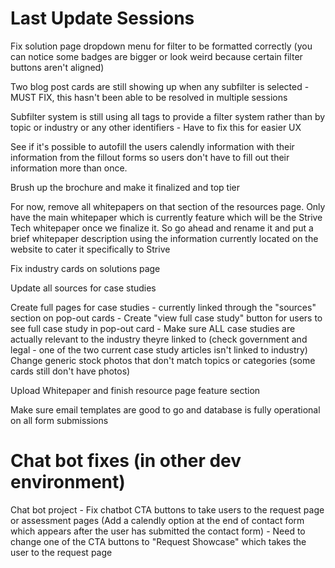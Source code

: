 # Last Update Sessions


Fix solution page dropdown menu for filter to be formatted correctly (you can notice some badges are bigger or look weird because certain filter buttons aren't aligned)

Two blog post cards are still showing up when any subfilter is selected - MUST FIX, this hasn't been able to be resolved in multiple sessions

Subfilter system is still using all tags to provide a filter system rather than by topic or industry or any other identifiers - Have to fix this for easier UX

See if it's possible to autofill the users calendly information with their information from the fillout forms so users don't have to fill out their information more than once.

Brush up the brochure and make it finalized and top tier

For now, remove all whitepapers on that section of the resources page. Only have the main whitepaper which is currently feature which will be the Strive Tech whitepaper once we finalize it. So go ahead and rename it and put a brief whitepaper description using the information currently located on the website to cater it specifically to Strive

Fix industry cards on solutions page

Update all sources for case studies

Create full pages for case studies - currently linked through the "sources" section on pop-out cards
    - Create "view full case study" button for users to see full case study in pop-out card
    - Make sure ALL case studies are actually relevant to the industry theyre linked to (check government and legal - one of the two current case study articles isn't linked to industry)
Change generic stock photos that don't match topics or categories (some cards still don't have photos)


Upload Whitepaper and finish resource page feature section

Make sure email templates are good to go and database is fully operational on all form submissions

# Chat bot fixes (in other dev environment)

Chat bot project - Fix chatbot CTA buttons to take users to the request page or assessment pages (Add a calendly option at the end of contact form which appears after the user has submitted the contact form) - Need to change one of the CTA buttons to "Request Showcase" which takes the user to the request page